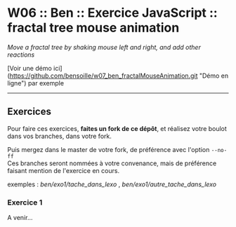 # W06 :: Ben :: Exercice JavaScript :: fractal tree mouse animation #
*Move a fractal tree by shaking mouse left and right, and add other reactions*

[Voir une démo ici] (https://github.com/bensoille/w07_ben_fractalMouseAnimation.git "Démo en ligne") par exemple

---

## Exercices ##

Pour faire ces exercices, **faites un fork de ce dépôt**, et réalisez votre boulot dans vos branches, dans votre fork.

Puis mergez dans le master de votre fork, de préférence avec l'option `--no-ff`    
Ces branches seront nommées à votre convenance, mais de préférence faisant mention de l'exercice en cours.

exemples : *ben/exo1/tache_dans_lexo* , *ben/exo1/autre_tache_dans_lexo*


### Exercice 1 ###
A venir...
